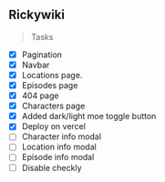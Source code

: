 ## Rickywiki

> Tasks
* [x] Pagination
* [x] Navbar
* [x] Locations page.
* [x] Episodes page
* [x] 404 page
* [x] Characters page
* [x] Added dark/light moe toggle button
* [x] Deploy on vercel
* [ ] Character info modal
* [ ] Location info modal
* [ ] Episode info modal
* [ ] Disable checkly
